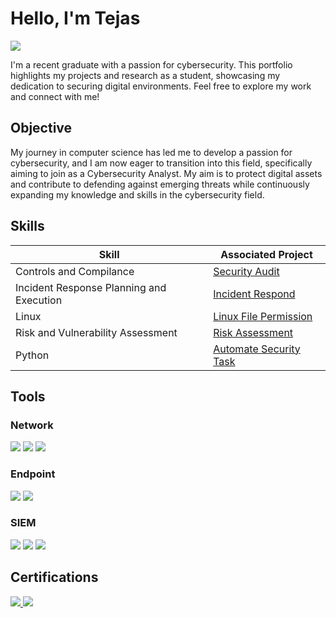 # Hello, I'm Tejas
<a href="https://www.linkedin.com/in/tejas-wakodkar"><img src="https://img.shields.io/badge/-LinkedIn-0072b1?&style=for-the-badge&logo=linkedin&logoColor=white" /></a>

I'm a recent graduate with a passion for cybersecurity. This portfolio highlights my projects and research as a student, showcasing my dedication to securing digital environments. Feel free to explore my work and connect with me!

## Objective

My journey in computer science has led me to develop a passion for cybersecurity, and I am now eager to transition into this field, specifically aiming to join as a Cybersecurity Analyst. My aim is to protect digital assets and contribute to defending against emerging threats while continuously expanding my knowledge and skills in the cybersecurity field.

## Skills

| Skill                                         | Associated Project         |
|-----------------------------------------------|----------------------------|
| Controls and Compilance                       | <a href="https://github.com/iTejasW/Secutity_Audit">Security Audit</a>|
| Incident Response Planning and Execution      | <a href="https://github.com/iTejasW/Incident-Respond.git">Incident Respond</a>|
| Linux                                         | <a href="https://github.com/iTejasW/Linux-File-Permission.git">Linux File Permission</a>|
| Risk and Vulnerability Assessment             | <a href="https://github.com/iTejasW/Vulnerability-Assessment-.git">Risk Assessment</a>|
| Python                                        | <a href="https://github.com/iTejasW/Automate-Security-Task.git">Automate Security Task</a>|
## Tools

### Network
<div>
    <img src="https://img.shields.io/badge/-Wireshark-1679A7?&style=for-the-badge&logo=Wireshark&logoColor=white" />
    <img src="https://img.shields.io/badge/-Suricata-EF3B2D?&style=for-the-badge&logo=Suricata&logoColor=white" />
    <img src="https://img.shields.io/badge/-tcpdump-FF4500?style=for-the-badge&logo=tcpdump&logoColor=white" />
</div>

### Endpoint
<div>
    <img src="https://img.shields.io/badge/-Microsoft_Defender_for_Endpoint-00A4EF?&style=for-the-badge&logo=Microsoft&logoColor=white" />
    <img src="https://img.shields.io/badge/-Velociraptor-4B275F?&style=for-the-badge&logo=Velociraptor&logoColor=white" />
</div>

### SIEM
<div>
    <img src="https://img.shields.io/badge/-Microsoft_Sentinel-0078D4?&style=for-the-badge&logo=Microsoft&logoColor=white" />
    <img src="https://img.shields.io/badge/-Splunk-000000?&style=for-the-badge&logo=Splunk&logoColor=white" />
    <img src="https://img.shields.io/badge/-Elastic-005571?&style=for-the-badge&logo=Elastic&logoColor=white" />
</div>

## Certifications
<div>
<a href="https://www.credly.com/badges/a9347269-ca7c-4dd4-9985-36e407d3fea4" target="_blank">
  <img src="https://img.shields.io/badge/-Google%20Cybersecurity-4285F4?style=for-the-badge&logo=Google&logoColor=white" />
</a>
<a href="https://drive.google.com/file/d/1TPPy2agyxzpJDxn_L0df9Yc4ExrqJrM7/view?usp=sharing" target="_blank">
  <img src="https://img.shields.io/badge/-Cisco%20Python%20Certification-003D6C?style=for-the-badge&logo=Python&logoColor=white" />
</a>



</div>

